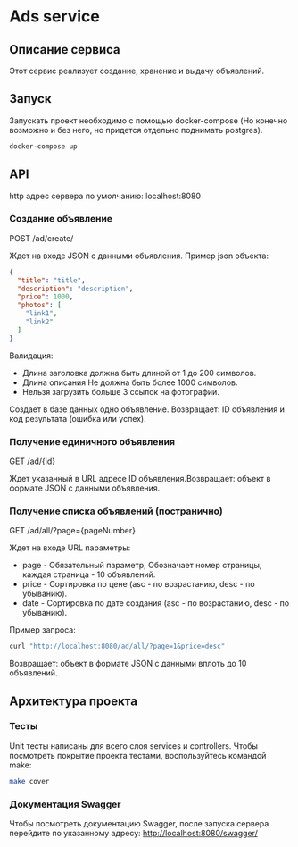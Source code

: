 # Ads service

## Описание сервиса

Этот сервис реализует создание, хранение и выдачу объявлений.

## Запуск

Запускать проект необходимо с помощью docker-compose
 (Но конечно возможно и без него, но придется отдельно поднимать postgres).

```bash
docker-compose up
```

## API

http адрес сервера по умолчанию: localhost:8080

### Создание объявление

POST /ad/create/

Ждет на входе JSON с данными объявления. Пример json объекта:

```json
{
  "title": "title",
  "description": "description",
  "price": 1000,
  "photos": [
    "link1",
    "link2"
  ]
}
```

Валидация:

- Длина заголовка должна быть длиной от 1 до 200 символов.
- Длина описания Не должна быть более 1000 символов.
- Нельзя загрузить больше 3 ссылок на фотографии.

Создает в базе данных одно объявление.
Возвращает: ID объявления и код результата (ошибка или успех).

### Получение единичного объявления

GET /ad/{id}

Ждет указанный в URL адресе ID объявления.Возвращает: объект в формате JSON с данными объявления.

### Получение списка объявлений (постранично)

GET /ad/all/?page={pageNumber}

Ждет на входе URL параметры:

- page - Обязательный параметр, Обозначает номер страницы, каждая страница - 10 объявлений.
- price - Сортировка по цене (asc - по возрастанию, desc - по убыванию).
- date - Сортировка по дате создания (asc - по возрастанию, desc - по убыванию).

Пример запроса:

```bash
curl "http://localhost:8080/ad/all/?page=1&price=desc"
```

Возвращает: объект в формате JSON с данными вплоть до 10 объявлений.

## Архитектура проекта

### Тесты

Unit тесты написаны для всего слоя services и controllers.
Чтобы посмотреть покрытие проекта тестами, воспользуйтесь командой make:

```bash
make cover
```

### Документация Swagger

Чтобы посмотреть документацию Swagger, после запуска сервера перейдите по указанному адресу:
<http://localhost:8080/swagger/>
